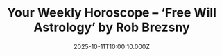 ---
title: "Your Weekly Horoscope – ‘Free Will Astrology’ by Rob Brezsny"
date: 2025-10-11T10:00:10.000Z
category: Human Kindness
externalLink: "https://www.goodnewsnetwork.org/horoscope-from-rob-brezsnys-free-will-astrology-10-11-2025/"
image: ""
excerpt: "Our partner Rob Brezsny, who has a new book out, Astrology Is Real: Revelations from My Life as an Oracle, provides his weekly wisdom to enlighten our thinking and motivate our mood. Rob’s Free Will Astrology, is a syndicated weekly column appearing in over a hundred publications. He is also the author of Pronoia Is the Antidote […] The post…"
---